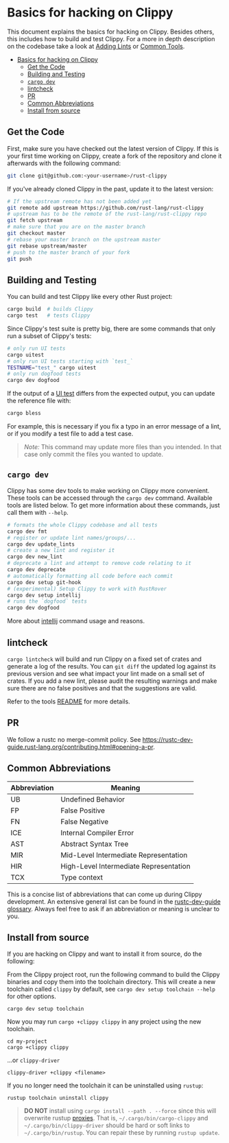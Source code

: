 # Basics for hacking on Clippy

This document explains the basics for hacking on Clippy. Besides others, this
includes how to build and test Clippy. For a more in depth description on the
codebase take a look at [Adding Lints] or [Common Tools].

[Adding Lints]: adding_lints.md
[Common Tools]: common_tools_writing_lints.md

- [Basics for hacking on Clippy](#basics-for-hacking-on-clippy)
  - [Get the Code](#get-the-code)
  - [Building and Testing](#building-and-testing)
  - [`cargo dev`](#cargo-dev)
  - [lintcheck](#lintcheck)
  - [PR](#pr)
  - [Common Abbreviations](#common-abbreviations)
  - [Install from source](#install-from-source)

## Get the Code

First, make sure you have checked out the latest version of Clippy. If this is
your first time working on Clippy, create a fork of the repository and clone it
afterwards with the following command:

```bash
git clone git@github.com:<your-username>/rust-clippy
```

If you've already cloned Clippy in the past, update it to the latest version:

```bash
# If the upstream remote has not been added yet
git remote add upstream https://github.com/rust-lang/rust-clippy
# upstream has to be the remote of the rust-lang/rust-clippy repo
git fetch upstream
# make sure that you are on the master branch
git checkout master
# rebase your master branch on the upstream master
git rebase upstream/master
# push to the master branch of your fork
git push
```

## Building and Testing

You can build and test Clippy like every other Rust project:

```bash
cargo build  # builds Clippy
cargo test   # tests Clippy
```

Since Clippy's test suite is pretty big, there are some commands that only run a
subset of Clippy's tests:

```bash
# only run UI tests
cargo uitest
# only run UI tests starting with `test_`
TESTNAME="test_" cargo uitest
# only run dogfood tests
cargo dev dogfood
```

If the output of a [UI test] differs from the expected output, you can update
the reference file with:

```bash
cargo bless
```

For example, this is necessary if you fix a typo in an error message of a lint,
or if you modify a test file to add a test case.

> _Note:_ This command may update more files than you intended. In that case
> only commit the files you wanted to update.

[UI test]: https://rustc-dev-guide.rust-lang.org/tests/adding.html#ui-test-walkthrough

## `cargo dev`

Clippy has some dev tools to make working on Clippy more convenient. These tools
can be accessed through the `cargo dev` command. Available tools are listed
below. To get more information about these commands, just call them with
`--help`.

```bash
# formats the whole Clippy codebase and all tests
cargo dev fmt
# register or update lint names/groups/...
cargo dev update_lints
# create a new lint and register it
cargo dev new_lint
# deprecate a lint and attempt to remove code relating to it
cargo dev deprecate
# automatically formatting all code before each commit
cargo dev setup git-hook
# (experimental) Setup Clippy to work with RustRover
cargo dev setup intellij
# runs the `dogfood` tests
cargo dev dogfood
```

More about [intellij] command usage and reasons.

[intellij]: https://github.com/rust-lang/rust-clippy/blob/master/CONTRIBUTING.md#rustrover

## lintcheck

`cargo lintcheck` will build and run Clippy on a fixed set of crates and
generate a log of the results.  You can `git diff` the updated log against its
previous version and see what impact your lint made on a small set of crates.
If you add a new lint, please audit the resulting warnings and make sure there
are no false positives and that the suggestions are valid.

Refer to the tools [README] for more details.

[README]: https://github.com/rust-lang/rust-clippy/blob/master/lintcheck/README.md

## PR

We follow a rustc no merge-commit policy. See
<https://rustc-dev-guide.rust-lang.org/contributing.html#opening-a-pr>.

## Common Abbreviations

| Abbreviation | Meaning                                |
|--------------|----------------------------------------|
| UB           | Undefined Behavior                     |
| FP           | False Positive                         |
| FN           | False Negative                         |
| ICE          | Internal Compiler Error                |
| AST          | Abstract Syntax Tree                   |
| MIR          | Mid-Level Intermediate Representation  |
| HIR          | High-Level Intermediate Representation |
| TCX          | Type context                           |

This is a concise list of abbreviations that can come up during Clippy
development. An extensive general list can be found in the [rustc-dev-guide
glossary][glossary]. Always feel free to ask if an abbreviation or meaning is
unclear to you.

## Install from source

If you are hacking on Clippy and want to install it from source, do the
following:

From the Clippy project root, run the following command to build the Clippy
binaries and copy them into the toolchain directory. This will create a new
toolchain called `clippy` by default, see `cargo dev setup toolchain --help`
for other options.

```terminal
cargo dev setup toolchain
```

Now you may run `cargo +clippy clippy` in any project using the new toolchain.

```terminal
cd my-project
cargo +clippy clippy
```

...or `clippy-driver`

```terminal
clippy-driver +clippy <filename>
```

If you no longer need the toolchain it can be uninstalled using `rustup`:

```terminal
rustup toolchain uninstall clippy
```

> **DO NOT** install using `cargo install --path . --force` since this will
> overwrite rustup
> [proxies](https://rust-lang.github.io/rustup/concepts/proxies.html). That is,
> `~/.cargo/bin/cargo-clippy` and `~/.cargo/bin/clippy-driver` should be hard or
> soft links to `~/.cargo/bin/rustup`. You can repair these by running `rustup
> update`.

[glossary]: https://rustc-dev-guide.rust-lang.org/appendix/glossary.html
